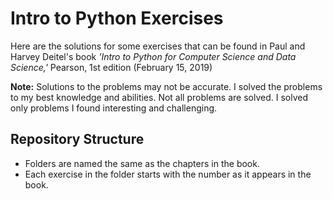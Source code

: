 # Intro to Python Exercises

Here are the solutions for some exercises that can be found in Paul and Harvey Deitel's book *'Intro to Python for Computer Science and Data Science,'* Pearson, 1st edition (February 15, 2019)

**Note:** Solutions to the problems may not be accurate. I solved the problems to my best knowledge and abilities. Not all problems are solved. I solved only problems I found interesting and challenging.

## Repository Structure

- Folders are named the same as the chapters in the book. 
- Each exercise in the folder starts with the number as it appears in the book.